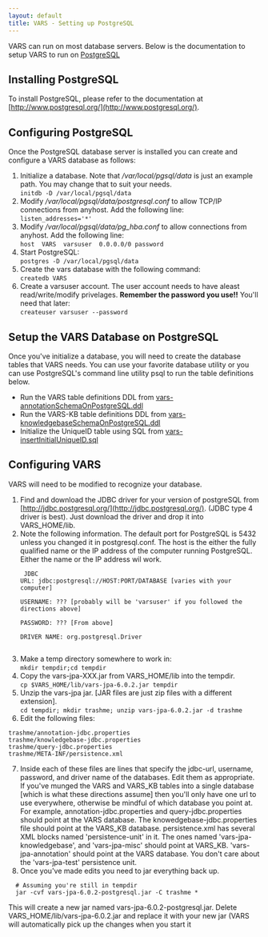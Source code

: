 ```yaml
---
layout: default
title: VARS - Setting up PostgreSQL
---
```


VARS can run on most database servers. Below is the documentation to setup VARS to run on [PostgreSQL](http://www.postgresql.org/)

## Installing PostgreSQL

To install PostgreSQL, please refer to the documentation at [http://www.postgresql.org/](http://www.postgresql.org/).

## Configuring PostgreSQL

Once the PostgreSQL database server is installed you can create and configure a VARS database as follows:

1. Initialize a database. Note that _/var/local/pgsql/data_ is just an example path. You may change that to suit your needs.  
`initdb -D /var/local/pgsql/data`
2. Modify _/var/local/pgsql/data/postgresql.conf_ to allow TCP/IP connections from anyhost. Add the following line:  
`listen_addresses='*'`
3. Modify _/var/local/pgsql/data/pg_hba.conf_ to allow connections from anyhost. Add the following line:  
`host  VARS  varsuser  0.0.0.0/0 password`
4. Start PostgreSQL:  
`postgres -D /var/local/pgsql/data`
5. Create the vars database with the following command:  
`createdb VARS`
6. Create a varsuser account. The user account needs to have aleast read/write/modify privelages. __Remember the password you use!!__ You'll need that later:  
`createuser varsuser --password`

## Setup the VARS Database on PostgreSQL

Once you've initialize a database, you will need to create the database tables that VARS needs. You can use your favorite database utility or you can use PostgreSQL's command line utility psql to run the table definitions below.  

- Run the VARS table definitions DDL from [vars-annotationSchemaOnPostgreSQL.ddl](https://github.com/hohonuuli/vars/blob/develop/vars-jpa/src/main/sql/vars-annotationSchemaOnPostgreSQL.ddl)
- Run the VARS-KB table definitions DDL from [vars-knowledgebaseSchemaOnPostgreSQL.ddl](https://github.com/hohonuuli/vars/blob/develop/vars-jpa/src/main/sql/vars-knowledgebaseSchemaOnPostgreSQL.ddl)
- Initialize the UniqueID table using SQL from [vars-insertInitialUniqueID.sql](https://github.com/hohonuuli/vars/blob/develop/vars-jpa/src/main/sql/vars-insertInitialUniqueID.sql)

## Configuring VARS

VARS will need to be modified to recognize your database.

1. Find and download the JDBC driver for your version of postgreSQL from [http://jdbc.postgresql.org/](http://jdbc.postgresql.org/). (JDBC type 4 driver is best). Just download the driver and drop it into VARS_HOME/lib.
2. Note the following information. The default port for PostgreSQL is 5432 unless you changed it in postgresql.conf. The host is the either the fully qualified name or the IP address of the computer running PostgreSQL. Either the name or the IP address wil work. <pre><code>
JDBC URL: jdbc:postgresql://HOST:PORT/DATABASE [varies with your computer]  
USERNAME: ??? [probably will be 'varsuser' if you followed the directions above]  
PASSWORD: ??? [From above]  
DRIVER NAME: org.postgresql.Driver  
</code></pre>
3. Make a temp directory somewhere to work in:  
`mkdir tempdir;cd tempdir`
4. Copy the vars-jpa-XXX.jar from VARS_HOME/lib into the tempdir.  
`cp $VARS_HOME/lib/vars-jpa-6.0.2.jar tempdir`
5. Unzip the vars-jpa jar. [JAR files are just zip files with a different extension].  
`cd tempdir; mkdir trashme; unzip vars-jpa-6.0.2.jar -d trashme`
6. Edit the following files:  
```
trashme/annotation-jdbc.properties  
trashme/knowledgebase-jdbc.properties  
trashme/query-jdbc.properties  
trashme/META-INF/persistence.xml  
```
7. Inside each of these files are lines that specify the jdbc-url, username, password, and driver name of the databases. Edit them as appropriate. If you've munged the VARS and VARS_KB tables into a single database [which is what these directions assume] then you'll only have one url to use everywhere, otherwise be mindful of which database you point at. For example, annotation-jdbc.properties and query-jdbc.properties should point at the VARS database. The knowedgebase-jdbc.properties file should point at the VARS_KB database. persistence.xml has several XML blocks named 'persistence-unit' in it. The ones named 'vars-jpa-knowledgebase', and 'vars-jpa-misc' should point at VARS_KB. 'vars-jpa-annotation' should point at the VARS database. You don't care about the 'vars-jpa-test' persistence unit.
8. Once you've made edits you need to jar everything back up.  
```
  # Assuming you're still in tempdir
  jar -cvf vars-jpa-6.0.2-postgresql.jar -C trashme *
```
This will create a new jar named vars-jpa-6.0.2-postgresql.jar. Delete VARS_HOME/lib/vars-jpa-6.0.2.jar and replace it with your new jar (VARS will automatically pick up the changes when you start it
